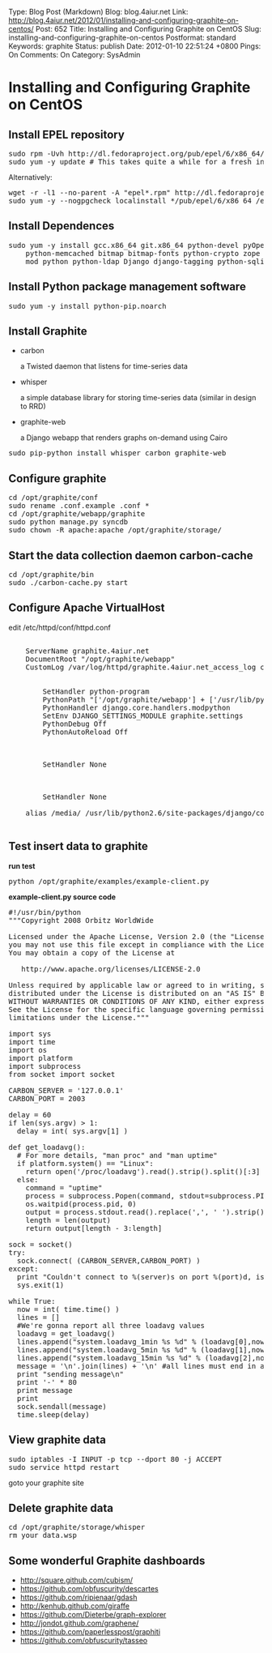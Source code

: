 Type: Blog Post (Markdown)
Blog: blog.4aiur.net
Link: http://blog.4aiur.net/2012/01/installing-and-configuring-graphite-on-centos/
Post: 652
Title: Installing and Configuring Graphite on CentOS
Slug: installing-and-configuring-graphite-on-centos
Postformat: standard
Keywords: graphite
Status: publish
Date: 2012-01-10 22:51:24 +0800
Pings: On
Comments: On
Category: SysAdmin

Installing and Configuring Graphite on CentOS
=============================================

Install EPEL repository
-----------------------

<pre lang="bash">
sudo rpm -Uvh http://dl.fedoraproject.org/pub/epel/6/x86_64/epel-release-6-8.noarch.rpm
sudo yum -y update # This takes quite a while for a fresh install
</pre>

Alternatively:

<pre lang="bash">
wget -r -l1 --no-parent -A "epel*.rpm" http://dl.fedoraproject.org/pub/epel/6/x86_64/
sudo yum -y --nogpgcheck localinstall */pub/epel/6/x86_64_/epel-*.rpm
</pre>

Install Dependences
-------------------

<pre lang="bash">
sudo yum -y install gcc.x86_64 git.x86_64 python-devel pyOpenSSL \
    python-memcached bitmap bitmap-fonts python-crypto zope pycairo \
    mod_python python-ldap Django django-tagging python-sqlite2
</pre>

Install Python package management software
------------------------------------------

<pre lang="bash">
sudo yum -y install python-pip.noarch
</pre>

Install Graphite
----------------

* carbon

    a Twisted daemon that listens for time-series data

* whisper

    a simple database library for storing time-series data (similar in design to RRD)

* graphite-web

    a Django webapp that renders graphs on-demand using Cairo

<pre lang="bash">
sudo pip-python install whisper carbon graphite-web 
</pre>

Configure graphite
------------------

<pre lang="bash">
cd /opt/graphite/conf
sudo rename .conf.example .conf *
cd /opt/graphite/webapp/graphite
sudo python manage.py syncdb
sudo chown -R apache:apache /opt/graphite/storage/
</pre>

Start the data collection daemon carbon-cache
---------------------------------------------

<pre lang="bash">
cd /opt/graphite/bin
sudo ./carbon-cache.py start
</pre>

Configure Apache VirtualHost
----------------------------

edit /etc/httpd/conf/httpd.conf

<pre lang="xml">
<VirtualHost *:80>
    ServerName graphite.4aiur.net
    DocumentRoot "/opt/graphite/webapp"
    CustomLog /var/log/httpd/graphite.4aiur.net_access_log combined

    <Location "/">
        SetHandler python-program
        PythonPath "['/opt/graphite/webapp'] + ['/usr/lib/python/site-packages/'] + sys.path"
        PythonHandler django.core.handlers.modpython
        SetEnv DJANGO_SETTINGS_MODULE graphite.settings
        PythonDebug Off
        PythonAutoReload Off
    </Location>
    
    <Location "/content/">
        SetHandler None
    </Location>
    
    <Location "/media/">
        SetHandler None
    </Location>
    alias /media/ /usr/lib/python2.6/site-packages/django/contrib/admin/media/
</VirtualHost>
</pre>

Test insert data to graphite
----------------------------

**run test**
<pre lang="bash">
python /opt/graphite/examples/example-client.py
</pre>

**example-client.py source code**
<pre lang="python">
#!/usr/bin/python
"""Copyright 2008 Orbitz WorldWide

Licensed under the Apache License, Version 2.0 (the "License");
you may not use this file except in compliance with the License.
You may obtain a copy of the License at

   http://www.apache.org/licenses/LICENSE-2.0

Unless required by applicable law or agreed to in writing, software
distributed under the License is distributed on an "AS IS" BASIS,
WITHOUT WARRANTIES OR CONDITIONS OF ANY KIND, either express or implied.
See the License for the specific language governing permissions and
limitations under the License."""

import sys
import time
import os
import platform
import subprocess
from socket import socket

CARBON_SERVER = '127.0.0.1'
CARBON_PORT = 2003

delay = 60
if len(sys.argv) > 1:
  delay = int( sys.argv[1] )

def get_loadavg():
  # For more details, "man proc" and "man uptime"
  if platform.system() == "Linux":
    return open('/proc/loadavg').read().strip().split()[:3]
  else:
    command = "uptime"
    process = subprocess.Popen(command, stdout=subprocess.PIPE, shell=True)
    os.waitpid(process.pid, 0)
    output = process.stdout.read().replace(',', ' ').strip().split()
    length = len(output)
    return output[length - 3:length]

sock = socket()
try:
  sock.connect( (CARBON_SERVER,CARBON_PORT) )
except:
  print "Couldn't connect to %(server)s on port %(port)d, is carbon-agent.py running?" % { 'server':CARBON_SERVER, 'port':CARBON_PORT }
  sys.exit(1)

while True:
  now = int( time.time() )
  lines = []
  #We're gonna report all three loadavg values
  loadavg = get_loadavg()
  lines.append("system.loadavg_1min %s %d" % (loadavg[0],now))
  lines.append("system.loadavg_5min %s %d" % (loadavg[1],now))
  lines.append("system.loadavg_15min %s %d" % (loadavg[2],now))
  message = '\n'.join(lines) + '\n' #all lines must end in a newline
  print "sending message\n"
  print '-' * 80
  print message
  print
  sock.sendall(message)
  time.sleep(delay)
</pre>

View graphite data
------------------

<pre lang="bash">
sudo iptables -I INPUT -p tcp --dport 80 -j ACCEPT
sudo service httpd restart
</pre>

goto your graphite site

Delete graphite data
--------------------

<pre lang="bash">
cd /opt/graphite/storage/whisper
rm your_data.wsp
</pre>

Some wonderful Graphite dashboards
----------------------------------

* <http://square.github.com/cubism/>
* <https://github.com/obfuscurity/descartes>
* <https://github.com/ripienaar/gdash>
* <http://kenhub.github.com/giraffe>
* <https://github.com/Dieterbe/graph-explorer>
* <http://jondot.github.com/graphene/>
* <https://github.com/paperlesspost/graphiti>
* <https://github.com/obfuscurity/tasseo>
